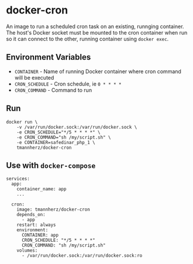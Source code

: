 # docker-cron

An image to run a scheduled cron task on an existing, runnging container. The host's Docker socket must be mounted to the cron container when run so it can connect to the other, running container using `docker exec`.

## Environment Variables

* `CONTAINER` - Name of running Docker container where cron command will be executed
* `CRON_SCHEDULE` - Cron schedule, ie `0 * * * *`
* `CRON_COMMAND` - Command to run

## Run

```
docker run \
    -v /var/run/docker.sock:/var/run/docker.sock \
    -e CRON_SCHEDULE="*/5 * * * *" \
    -e CRON_COMMAND="sh /my/script.sh" \
    -e CONTAINER=safedinar_php_1 \
    tmannherz/docker-cron
```

## Use with `docker-compose`

```$yaml
services:
  app:
    container_name: app
    ...

  cron:
    image: tmannherz/docker-cron
    depends_on:
      - app
    restart: always
    environment:
      CONTAINER: app
      CRON_SCHEDULE: "*/5 * * * *"
      CRON_COMMAND: "sh /my/script.sh"
    volumes:
      - /var/run/docker.sock:/var/run/docker.sock:ro   
```
